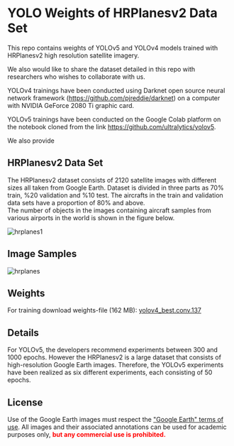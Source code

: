 # YOLO Weights of HRPlanesv2 Data Set

This repo contains weights of YOLOv5 and YOLOv4 models trained with HRPlanesv2 high resolution satellite imagery.

We also would like to share the dataset detailed in this repo with researchers who wishes to collaborate with us.

YOLOv4 trainings have been conducted using Darknet  open source neural network framework (https://github.com/pjreddie/darknet) on a computer with NVIDIA GeForce 2080 Ti graphic card.

YOLOv5 trainings have been conducted on the Google Colab platform on the notebook cloned from the link https://github.com/ultralytics/yolov5.

We also provide 

## <div align="left">HRPlanesv2 Data Set</div>
The HRPlanesv2 dataset consists of 2120 satellite images with different sizes all taken from Google Earth.
Dataset is divided in three parts as 70% train, %20 validation and %10 test. The aircrafts in the train and validation data sets have a proportion of 80% and above.  
The number of objects in the images containing aircraft samples from various airports in the world is shown in the figure below.

![hrplanes1](https://user-images.githubusercontent.com/77750296/151970512-3cb16a18-1d9b-42e6-8eb7-ed54b3cd8db3.jpg)

## <div align="left">Image Samples</div>

![hrplanes](https://user-images.githubusercontent.com/77750296/151931228-ab9baf42-9f09-4981-b0c2-125bde5fc36d.jpg)


</div>

## <div align="left">Weights</div>

For training download  weights-file (162 MB): [yolov4_best.conv.137](https://drive.google.com/file/d/1ed8JjQltaRCQ3ZF2wPNc3tToR1CDP4rX/view?usp=sharing) 


## <div align="left">Details</div>
For YOLOv5, the developers recommend experiments between 300 and 1000 epochs. However the HRPlanesv2 is a large dataset that consists of high-resolution Google Earth images. Therefore, the YOLOv5 experiments have been realized as six different experiments, each consisting of 50 epochs.


## <div align="left">License</div>

Use of the Google Earth images must respect the ["Google Earth" terms of use](https://about.google/brand-resource-center/products-and-services/geo-guidelines/).
All images and their associated annotations can be used for academic purposes only,
<font color="red"><b> but any commercial use is prohibited.</b></font>

